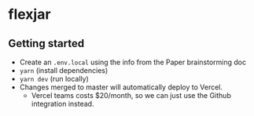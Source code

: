 # flexjar

## Getting started

- Create an `.env.local` using the info from the Paper brainstorming doc
- `yarn` (install dependencies)
- `yarn dev` (run locally)
- Changes merged to master will automatically deploy to Vercel.
  - Vercel teams costs \$20/month, so we can just use the Github integration instead.
